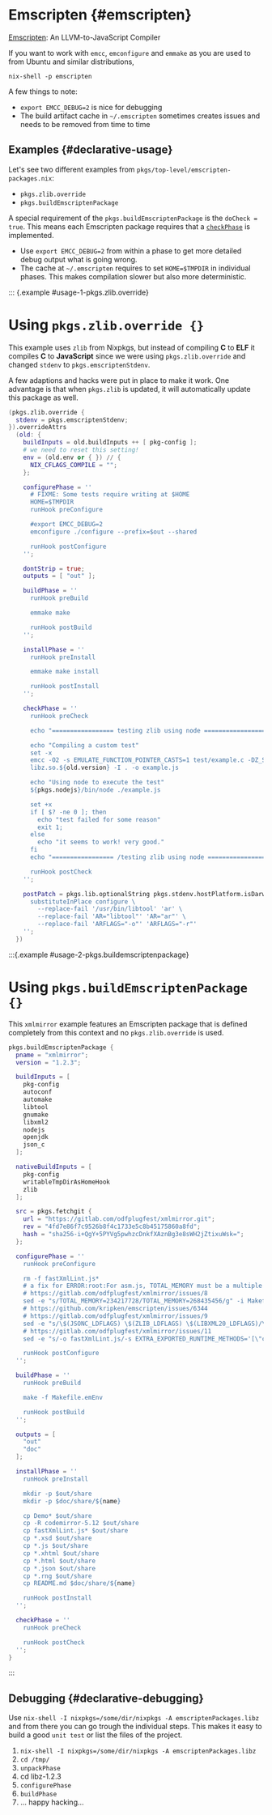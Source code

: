 # Emscripten {#emscripten}

[Emscripten](https://github.com/kripken/emscripten): An LLVM-to-JavaScript Compiler

If you want to work with `emcc`, `emconfigure` and `emmake` as you are used to from Ubuntu and similar distributions,

```console
nix-shell -p emscripten
```

A few things to note:

- `export EMCC_DEBUG=2` is nice for debugging
- The build artifact cache in `~/.emscripten` sometimes creates issues and needs to be removed from time to time

## Examples {#declarative-usage}

Let's see two different examples from `pkgs/top-level/emscripten-packages.nix`:

- `pkgs.zlib.override`
- `pkgs.buildEmscriptenPackage`

A special requirement of the `pkgs.buildEmscriptenPackage` is the `doCheck = true`.
This means each Emscripten package requires that a [`checkPhase`](#ssec-check-phase) is implemented.

- Use `export EMCC_DEBUG=2` from within a phase to get more detailed debug output what is going wrong.
- The cache at `~/.emscripten` requires to set `HOME=$TMPDIR` in individual phases.
  This makes compilation slower but also more deterministic.

::: {.example #usage-1-pkgs.zlib.override}

# Using `pkgs.zlib.override {}`

This example uses `zlib` from Nixpkgs, but instead of compiling **C** to **ELF** it compiles **C** to **JavaScript** since we were using `pkgs.zlib.override` and changed `stdenv` to `pkgs.emscriptenStdenv`.

A few adaptions and hacks were put in place to make it work.
One advantage is that when `pkgs.zlib` is updated, it will automatically update this package as well.

```nix
(pkgs.zlib.override {
  stdenv = pkgs.emscriptenStdenv;
}).overrideAttrs
  (old: {
    buildInputs = old.buildInputs ++ [ pkg-config ];
    # we need to reset this setting!
    env = (old.env or { }) // {
      NIX_CFLAGS_COMPILE = "";
    };

    configurePhase = ''
      # FIXME: Some tests require writing at $HOME
      HOME=$TMPDIR
      runHook preConfigure

      #export EMCC_DEBUG=2
      emconfigure ./configure --prefix=$out --shared

      runHook postConfigure
    '';

    dontStrip = true;
    outputs = [ "out" ];

    buildPhase = ''
      runHook preBuild

      emmake make

      runHook postBuild
    '';

    installPhase = ''
      runHook preInstall

      emmake make install

      runHook postInstall
    '';

    checkPhase = ''
      runHook preCheck

      echo "================= testing zlib using node ================="

      echo "Compiling a custom test"
      set -x
      emcc -O2 -s EMULATE_FUNCTION_POINTER_CASTS=1 test/example.c -DZ_SOLO \
      libz.so.${old.version} -I . -o example.js

      echo "Using node to execute the test"
      ${pkgs.nodejs}/bin/node ./example.js

      set +x
      if [ $? -ne 0 ]; then
        echo "test failed for some reason"
        exit 1;
      else
        echo "it seems to work! very good."
      fi
      echo "================= /testing zlib using node ================="

      runHook postCheck
    '';

    postPatch = pkgs.lib.optionalString pkgs.stdenv.hostPlatform.isDarwin ''
      substituteInPlace configure \
        --replace-fail '/usr/bin/libtool' 'ar' \
        --replace-fail 'AR="libtool"' 'AR="ar"' \
        --replace-fail 'ARFLAGS="-o"' 'ARFLAGS="-r"'
    '';
  })
```

:::{.example #usage-2-pkgs.buildemscriptenpackage}

# Using `pkgs.buildEmscriptenPackage {}`

This `xmlmirror` example features an Emscripten package that is defined completely from this context and no `pkgs.zlib.override` is used.

```nix
pkgs.buildEmscriptenPackage {
  pname = "xmlmirror";
  version = "1.2.3";

  buildInputs = [
    pkg-config
    autoconf
    automake
    libtool
    gnumake
    libxml2
    nodejs
    openjdk
    json_c
  ];

  nativeBuildInputs = [
    pkg-config
    writableTmpDirAsHomeHook
    zlib
  ];

  src = pkgs.fetchgit {
    url = "https://gitlab.com/odfplugfest/xmlmirror.git";
    rev = "4fd7e86f7c9526b8f4c1733e5c8b45175860a8fd";
    hash = "sha256-i+QgY+5PYVg5pwhzcDnkfXAznBg3e8sWH2jZtixuWsk=";
  };

  configurePhase = ''
    runHook preConfigure

    rm -f fastXmlLint.js*
    # a fix for ERROR:root:For asm.js, TOTAL_MEMORY must be a multiple of 16MB, was 234217728
    # https://gitlab.com/odfplugfest/xmlmirror/issues/8
    sed -e "s/TOTAL_MEMORY=234217728/TOTAL_MEMORY=268435456/g" -i Makefile.emEnv
    # https://github.com/kripken/emscripten/issues/6344
    # https://gitlab.com/odfplugfest/xmlmirror/issues/9
    sed -e "s/\$(JSONC_LDFLAGS) \$(ZLIB_LDFLAGS) \$(LIBXML20_LDFLAGS)/\$(JSONC_LDFLAGS) \$(LIBXML20_LDFLAGS) \$(ZLIB_LDFLAGS) /g" -i Makefile.emEnv
    # https://gitlab.com/odfplugfest/xmlmirror/issues/11
    sed -e "s/-o fastXmlLint.js/-s EXTRA_EXPORTED_RUNTIME_METHODS='[\"ccall\", \"cwrap\"]' -o fastXmlLint.js/g" -i Makefile.emEnv

    runHook postConfigure
  '';

  buildPhase = ''
    runHook preBuild

    make -f Makefile.emEnv

    runHook postBuild
  '';

  outputs = [
    "out"
    "doc"
  ];

  installPhase = ''
    runHook preInstall

    mkdir -p $out/share
    mkdir -p $doc/share/${name}

    cp Demo* $out/share
    cp -R codemirror-5.12 $out/share
    cp fastXmlLint.js* $out/share
    cp *.xsd $out/share
    cp *.js $out/share
    cp *.xhtml $out/share
    cp *.html $out/share
    cp *.json $out/share
    cp *.rng $out/share
    cp README.md $doc/share/${name}

    runHook postInstall
  '';

  checkPhase = ''
    runHook preCheck

    runHook postCheck
  '';
}
```

:::

## Debugging {#declarative-debugging}

Use `nix-shell -I nixpkgs=/some/dir/nixpkgs -A emscriptenPackages.libz` and from there you can go trough the individual steps. This makes it easy to build a good `unit test` or list the files of the project.

1. `nix-shell -I nixpkgs=/some/dir/nixpkgs -A emscriptenPackages.libz`
2. `cd /tmp/`
3. `unpackPhase`
4. cd libz-1.2.3
5. `configurePhase`
6. `buildPhase`
7. ... happy hacking...
